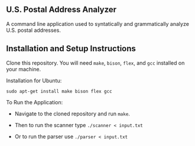 ## U.S. Postal Address Analyzer

A command line application used to syntatically and grammatically analyze U.S. postal addresses.

## Installation and Setup Instructions

Clone this repository. You will need `make`, `bison`, `flex`, and `gcc` installed on your machine.  

Installation for Ubuntu:

`sudo apt-get install make bison flex gcc`  

To Run the Application:  

* Navigate to the cloned repository and run `make`.

* Then to run the scanner type `./scanner < input.txt`

* Or to run the parser use `./parser < input.txt`

